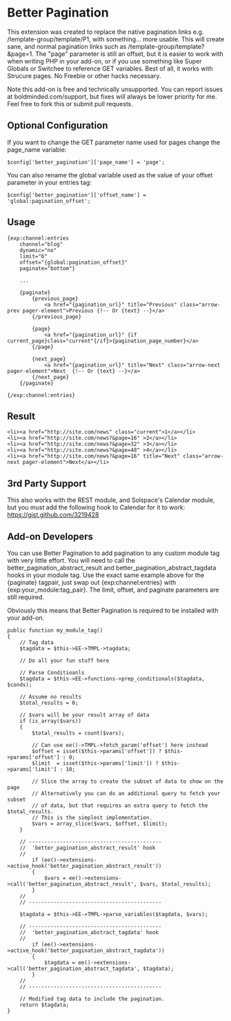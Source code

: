 # Better Pagination

This extension was created to replace the native pagination links e.g. /template-group/template/P1, with something... more usable. This will create sane, and normal pagination links such as /template-group/template?&page=1. The "page" parameter is still an offset, but it is easier to work with when writing PHP in your add-on, or if you use something like Super Globals or Switchee to reference GET variables. Best of all, it works with Strucure pages. No Freebie or other hacks necessary.

Note this add-on is free and technically unsupported. You can report issues at boldminded.com/support, but fixes will always be lower priority for me. Feel free to fork this or submit pull requests.

## Optional Configuration

If you want to change the GET parameter name used for pages change the page_name variable:

	$config['better_pagination']['page_name'] = 'page';

You can also rename the global variable used as the value of your offset parameter in your entries tag:

	$config['better_pagination']['offset_name'] = 'global:pagination_offset';

## Usage

	{exp:channel:entries
        channel="blog" 
        dynamic="no"
        limit="6"
        offset="{global:pagination_offset}"
        paginate="bottom"}
    
        ...

        {paginate}
            {previous_page}
                <a href="{pagination_url}" title="Previous" class="arrow-prev pager-element">Previous {!-- Or {text} --}</a>
            {/previous_page}
            
            {page}
                <a href="{pagination_url}" {if current_page}class="current"{/if}>{pagination_page_number}</a>
            {/page}
        
            {next_page}
                <a href="{pagination_url}" title="Next" class="arrow-next pager-element">Next  {!-- Or {text} --}</a>
            {/next_page}
        {/paginate}

    {/exp:channel:entries}

## Result

	<li><a href="http://site.com/news" class="current">1</a></li>
	<li><a href="http://site.com/news?&page=16" >2</a></li>
	<li><a href="http://site.com/news?&page=32" >3</a></li>
	<li><a href="http://site.com/news?&page=48" >4</a></li>
	<li><a href="http://site.com/news?&page=16" title="Next" class="arrow-next pager-element">Next</a></li>

## 3rd Party Support

This also works with the REST module, and Solspace's Calendar module, but you must add the following hook to Calendar for it to work: https://gist.github.com/3219428

## Add-on Developers

You can use Better Pagination to add pagination to any custom module tag with very little effort. You will need to call the better_pagination_abstract_result and better_pagination_abstract_tagdata hooks in your module tag. Use the exact same example above for the {paginate} tagpair, just swap out {exp:channel:entries} with {exp:your_module:tag_pair}. The limit, offset, and paginate parameters are still required.

Obviously this means that Better Pagination is required to be installed with your add-on.
    
    public function my_module_tag()
    {
        // Tag data
        $tagdata = $this->EE->TMPL->tagdata;

        // Do all your fun stuff here

        // Parse Conditioanls
        $tagdata = $this->EE->functions->prep_conditionals($tagdata, $conds);

        // Assume no results
        $total_results = 0;

        // $vars will be your result array of data
        if (is_array($vars))
        {
            $total_results = count($vars);

            // Can use ee()->TMPL->fetch_param('offset') here instead
            $offset = isset($this->params['offset']) ? $this->params['offset'] : 0;
            $limit  = isset($this->params['limit']) ? $this->params['limit'] : 10;

            // Slice the array to create the subset of data to show on the page
            // Alternatively you can do an additional query to fetch your subset
            // of data, but that requires an extra query to fetch the $total_results.
            // This is the simplest implementation.
            $vars = array_slice($vars, $offset, $limit);
        }

        // -------------------------------------------
        //  'better_pagination_abstract_result' hook
        // 
            if (ee()->extensions->active_hook('better_pagination_abstract_result'))
            {
                $vars = ee()->extensions->call('better_pagination_abstract_result', $vars, $total_results);
            }
        // 
        // -------------------------------------------
        
        $tagdata = $this->EE->TMPL->parse_variables($tagdata, $vars);
        
        // -------------------------------------------
        //  'better_pagination_abstract_tagdata' hook
        // 
            if (ee()->extensions->active_hook('better_pagination_abstract_tagdata'))
            {
                $tagdata = ee()->extensions->call('better_pagination_abstract_tagdata', $tagdata);
            }
        // 
        // -------------------------------------------

        // Modified tag data to include the pagination.
        return $tagdata;
    }


